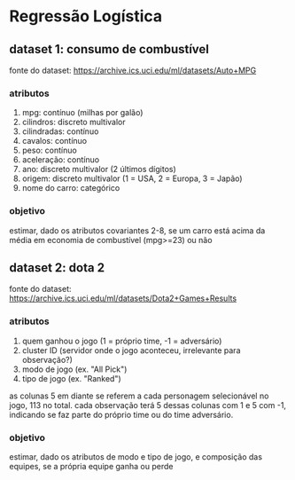 # Regressão Logística

## dataset 1: consumo de combustível
fonte do dataset: https://archive.ics.uci.edu/ml/datasets/Auto+MPG

### atributos
1. mpg: contínuo (milhas por galão)
2. cilindros: discreto multivalor
3. cilindradas: contínuo
4. cavalos: contínuo
5. peso: contínuo
6. aceleração: contínuo
7. ano: discreto multivalor (2 últimos dígitos)
8. origem: discreto multivalor (1 = USA, 2 = Europa, 3 = Japão)
9. nome do carro: categórico

### objetivo
estimar, dado os atributos covariantes 2-8, se um carro está acima da média em economia de combustível (mpg>=23) ou não

## dataset 2: dota 2
fonte do dataset: https://archive.ics.uci.edu/ml/datasets/Dota2+Games+Results

### atributos
1. quem ganhou o jogo (1 = próprio time, -1 = adversário)
2. cluster ID (servidor onde o jogo aconteceu, irrelevante para observação?)
3. modo de jogo (ex. "All Pick")
4. tipo de jogo (ex. "Ranked")

as colunas 5 em diante se referem a cada personagem selecionável no jogo, 113 no total. cada observação terá 5 dessas colunas com 1 e 5 com -1, indicando se faz parte do próprio time ou do time adversário.

### objetivo
estimar, dado os atributos de modo e tipo de jogo, e composição das equipes, se a própria equipe ganha ou perde